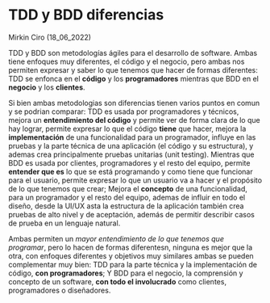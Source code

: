 # TDD y BDD diferencias
Mirkin Ciro (18_06_2022)

TDD y BDD son metodologías ágiles para el desarrollo de software. Ambas tiene enfoques muy diferentes, el código y el negocio, pero ambas nos permiten expresar y saber lo que tenemos que hacer de formas diferentes: TDD se enfonca en el **código** y los **programadores** mientras que BDD en el **negocio** y los **clientes**. 

Si bien ambas metodologias son diferencias tienen varios puntos en comun y se podrian comparar: TDD es usada por programadores y técnicos, mejora un **entendimiento del código** y permite ver de forma clara de lo que hay lograr, permite expresar lo que el código **tiene** que hacer, mejora la **implementación** de una funcionalidad para un programador, influye en las pruebas y la parte técnica de una aplicación (el código y su estructura), y ademas crea principalmente pruebas unitarias (unit testing).
Mientras que BDD es usada por clientes, programadores y el resto del equipo, permite **entender que es** lo que se está programando y como tiene que funcionar para el usuario, permite expresar lo que un usuario va a hacer y el propósito de lo que tenemos que crear; Mejora el **concepto** de una funcionalidad, para un programador y el resto del equipo, ademas de influir en todo el diseño, desde la UI/UX asta la estructura de la aplicación también crea pruebas de alto nivel y de aceptación, además de permitir describir casos de prueba en un lenguaje natural.

Ambas permiten un *mayor entendimiento de lo que tenemos que programar*, pero lo hacen de formas diferentesn, ninguna es mejor que la otra, con enfoques diferentes y objetivos muy similares ambas se pueden complementar muy bien:  TDD para la parte técnica y la implementación de código, **con programadores**; Y BDD para el negocio, la comprensión y concepto de un software, **con todo el involucrado** como clientes, programadores o diseñadores.
